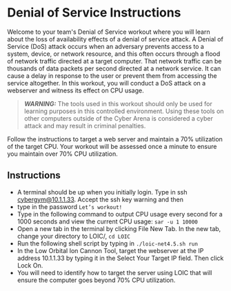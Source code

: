 # Denial of Service Instructions
Welcome to your team's Denial of Service workout where you will learn about the
loss of availability effects of a denial of service attack. A Denial of Service (DoS)
attack occurs when an adversary prevents access to a system, device, or network
resource, and this often occurs through a flood of network traffic directed at a
target computer. That network traffic can be thousands of data packets per second
directed at a network service. It can cause a delay in response to the user or
prevent them from accessing the service altogether. In this workout, you will
conduct a DoS attack on a webserver and witness its effect on CPU usage.

> **_WARNING:_**  The tools used in this workout should only be used for learning
purposes in this controlled environment. Using these tools on other
computers outside of the Cyber Arena is considered a cyber attack and may
result in criminal penalties.

Follow the instructions to target a web server and maintain a 70% utilization of the target CPU.
Your workout will be assessed once a minute to ensure you maintain over 70% CPU utilization.

## Instructions
* A terminal should be up when you initially login. Type in ssh cybergym@10.1.1.33. Accept the 
ssh key warning and then 
* type in the password `Let’s workout!`
* Type in the following command to output CPU usage every second for a 1000 seconds and view 
the current CPU usage: `sar -u 1 10000`
* Open a new tab in the terminal by clicking File New Tab. In the new tab, change your 
directory to LOIC/, `cd LOIC`
* Run the following shell script by typing in `./loic-net4.5.sh run`
* In the Low Orbital Ion Cannon Tool, target the webserver at the IP address
10.1.1.33 by typing it in the Select Your Target IP field. Then click Lock On.
* You will need to identify how to target the server using LOIC that will ensure
the computer goes beyond 70% CPU utilization.
